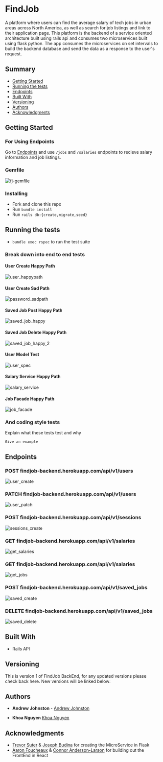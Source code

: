 # FindJob

  A platform where users can find the average salary of tech jobs in urban areas across North America, as well as search for job listings and link to their application page. This platform is the backend of a service oriented architecture built using rails api and consumes two microservices built using flask python. The app consumes the microservices on set intervals to build the backend database and send the data as a response to the user's request.  

## Summary

  - [Getting Started](#getting-started)
  - [Running the tests](#running-the-tests)
  - [Endpoints](#endpoints)
  - [Built With](#built-with)
  - [Versioning](#versioning)
  - [Authors](#authors)
  - [Acknowledgments](#acknowledgments)

## Getting Started

### For Using Endpoints

Go to [Endpoints](#endpoints) and use `/jobs` and `/salaries` endpoints to recieve salary information and job listings.

### Gemfile
![fj-gemfile](https://user-images.githubusercontent.com/72912074/119561756-d0a74580-bd62-11eb-97ae-2fecf29ae291.png)

### Installing

- Fork and clone this repo
- Run `bundle install`
- Run `rails db:{create,migrate,seed}`

## Running the tests

- `bundle exec rspec` to run the test suite

### Break down into end to end tests

#### User Create Happy Path
![user_happypath](https://user-images.githubusercontent.com/72912074/119583439-e11be800-bd83-11eb-9a52-4556784dae57.png)

#### User Create Sad Path
![password_sadpath](https://user-images.githubusercontent.com/72912074/119583463-ebd67d00-bd83-11eb-9b7e-0ffd97034b42.png)

#### Saved Job Post Happy Path
![saved_job_happy](https://user-images.githubusercontent.com/72912074/119583535-0c063c00-bd84-11eb-9c30-7408c29e54ee.png)

#### Saved Job Delete Happy Path
![saved_job_happy_2](https://user-images.githubusercontent.com/72912074/119583565-1c1e1b80-bd84-11eb-9890-8a195d95cb42.png)

#### User Model Test
![user_spec](https://user-images.githubusercontent.com/72912074/119583582-25a78380-bd84-11eb-986f-f0519710f2f7.png)

#### Salary Service Happy Path
![salary_service](https://user-images.githubusercontent.com/72912074/119583601-2fc98200-bd84-11eb-931b-bb337ac0b96e.png)

#### Job Facade Happy Path
![job_facade](https://user-images.githubusercontent.com/72912074/119583624-38ba5380-bd84-11eb-89d7-1ab4baceaecb.png)


### And coding style tests

Explain what these tests test and why

    Give an example

## Endpoints

### POST findjob-backend.herokuapp.com/api/v1/users
![user_create](https://user-images.githubusercontent.com/72912074/119563835-4d3b2380-bd65-11eb-9851-d81397f5ebff.png)


### PATCH findjob-backend.herokuapp.com/api/v1/users
![user_patch](https://user-images.githubusercontent.com/72912074/119563881-57f5b880-bd65-11eb-8f19-f3e63d280dcc.png)


### POST findjob-backend.herokuapp.com/api/v1/sessions
![sessions_create](https://user-images.githubusercontent.com/72912074/119563890-5b893f80-bd65-11eb-84d3-c46982bab2c6.png)


### GET findjob-backend.herokuapp.com/api/v1/salaries
![get_salaries](https://user-images.githubusercontent.com/72912074/119563901-5e843000-bd65-11eb-923f-a061d48fca28.png)


### GET findjob-backend.herokuapp.com/api/v1/salaries
![get_jobs](https://user-images.githubusercontent.com/72912074/119563916-647a1100-bd65-11eb-9bab-7b4bdd93be25.png)


### POST findjob-backend.herokuapp.com/api/v1/saved_jobs
![saved_create](https://user-images.githubusercontent.com/72912074/119563929-67750180-bd65-11eb-9599-3219f9185022.png)


### DELETE findjob-backend.herokuapp.com/api/v1/saved_jobs
![saved_delete](https://user-images.githubusercontent.com/72912074/119563938-69d75b80-bd65-11eb-8a2b-698d22ff9ba3.png)


## Built With

  - Rails API

## Versioning

This is version 1 of FindJob BackEnd, for any updated versions please check back here. New versions will be linked below:

## Authors

  - **Andrew Johnston** - 
    [Andrew Johnston](https://github.com/omegaeye)
    
  - **Khoa Nguyen**
    [Khoa Nguyen](https://github.com/omegaeye)

## Acknowledgments

  - [Trevor Suter](https://github.com/Trevorsuter) & [Joseph Budina](https://github.com/josephbudina) for creating the MicroService in Flask
  - [Aaron Foucheaux](https://github.com/Afoucheaux) & [Connor Anderson-Larson](https://github.com/ConnorAndersonLarson) for building out the FrontEnd in React
